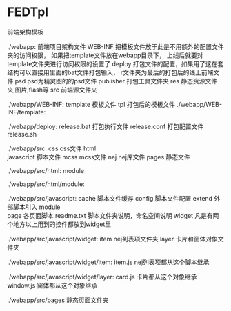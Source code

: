 FEDTpl
======
前端架构模板

./webapp:       前端项目架构文件
WEB-INF		      把模板文件放于此是不用额外的配置文件夹的访问权限，
                如果把template文件放在webapp目录下，
                上线后就要对template文件夹进行访问权限的设置了
deploy		      打包文件的配置，如果用了这在套结构可以直接用里面的bat文件打包输入，
                r文件夹为最后的打包后的线上前端文件
psd			        psd为精灵图的的psd文件
publisher       打包工具文件夹
res			        静态资源文件夹,图片,flash等
src			        前端源文件夹

./webapp/WEB-INF:
template	      模板文件
tpl			        打包后的模板文件
./webapp/WEB-INF/template:

./webapp/deploy:
release.bat	    打包执行文件
release.conf	  打包配置文件
release.sh	

./webapp/src:
css			        css文件
html		    
javascript	    脚本文件
mcss		        mcss文件
nej			        nej库文件
pages		        静态文件

./webapp/src/html:
module		

./webapp/src/html/module:

./webapp/src/javascript:
cache		        脚本文件缓存
config		      脚本文件配置
extend		      外部脚本引入
module		
page		        各页面脚本
readme.txt	    脚本文件夹说明，命名空间说明
widget		      凡是有两个地方以上用到的控件都放到widget里

./webapp/src/javascript/widget:
item		        nej列表项文件夹
layer		        卡片和窗体对象文件夹

./webapp/src/javascript/widget/item:
item.js		      nej列表项都从这个脚本继承

./webapp/src/javascript/widget/layer:
card.js		      卡片都从这个对象继承
window.js	      窗体都从这个对象继承

./webapp/src/pages 静态页面文件夹

